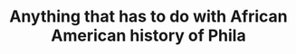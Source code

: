 ---
pid: rs248
title: Anything that has to do with African American history of Phila
location_transcription: Replace Rizzo
coordinates: "[-75.164443618839, 39.953734104533]"
zipcode: '19422'
gen_neighborhood: 
neighborhood: 
outside_phl: 'Blue Bell PA '
age: '57'
age_range: 50-59
instagram: 
image_file_name: rs_248.jpg
proposal_transcription: African American History of Phila
topic: African Americans,History
topic_summary: 0, 0, 0
type: Other No Form
keywords_other: 
credit: 
image_labels: 
twitter: 
facebook: 
permalink: "/monuments/rs248/"
layout: item-page
---